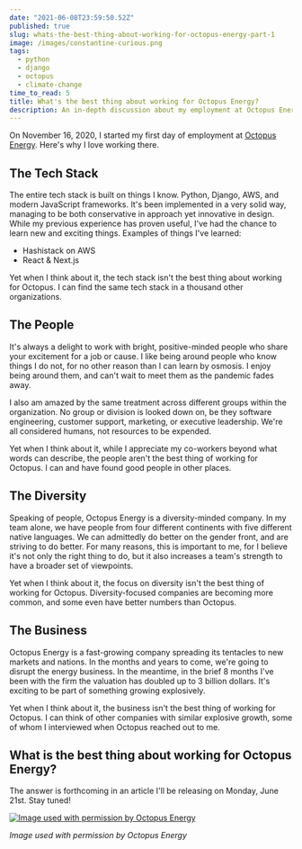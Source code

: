 ```yaml
---
date: "2021-06-08T23:59:50.52Z"
published: true
slug: whats-the-best-thing-about-working-for-octopus-energy-part-1
image: /images/constantine-curious.png
tags:
  - python
  - django
  - octopus
  - climate-change
time_to_read: 5
title: What's the best thing about working for Octopus Energy?
description: An in-depth discussion about my employment at Octopus Energy.
---
```


On November 16, 2020, I started my first day of employment at [Octopus Energy](https://octopusenergy.com/). Here's why I love working there.

## The Tech Stack

The entire tech stack is built on things I know. Python, Django, AWS, and modern JavaScript frameworks. It's been implemented in a very solid way, managing to be both conservative in approach yet innovative in design. While my previous experience has proven useful, I've had the chance to learn new and exciting things. Examples of things I've learned:

- Hashistack on AWS
- React & Next.js

Yet when I think about it, the tech stack isn't the best thing about working for Octopus. I can find the same tech stack in a thousand other organizations.

## The People

It's always a delight to work with bright, positive-minded people who share your excitement for a job or cause. I like being around people who know things I do not, for no other reason than I can learn by osmosis. I enjoy being around them, and can't wait to meet them as the pandemic fades away.

I also am amazed by the same treatment across different groups within the organization. No group or division is looked down on, be they software engineering, customer support, marketing, or executive leadership. We're all considered humans, not resources to be expended.

Yet when I think about it, while I appreciate my co-workers beyond what words can describe, the people aren't the best thing of working for Octopus. I can and have found good people in other places.

## The Diversity

Speaking of people, Octopus Energy is a diversity-minded company. In my team alone, we have people from four different continents with five different native languages. We can admittedly do better on the gender front, and are striving to do better. For many reasons, this is important to me, for I believe it's not only the right thing to do, but it also increases a team's strength to have a broader set of viewpoints.

Yet when I think about it, the focus on diversity isn't the best thing of working for Octopus. Diversity-focused companies are becoming more common, and some even have better numbers than Octopus.

## The Business

Octopus Energy is a fast-growing company spreading its tentacles to new markets and nations. In the months and years to come, we're going to disrupt the energy business. In the meantime, in the brief 8 months I've been with the firm the valuation has doubled up to 3 billion dollars. It's exciting to be part of something growing explosively.

Yet when I think about it, the business isn't the best thing of working for Octopus. I can think of other companies with similar explosive growth, some of whom I interviewed when Octopus reached out to me.

## What is the best thing about working for Octopus Energy?

The answer is forthcoming in an article I'll be releasing on Monday, June 21st. Stay tuned!

[![Image used with permission by Octopus Energy](/images/constantine-curious.png)](https://octopusenergy.com)

_Image used with permission by Octopus Energy_
